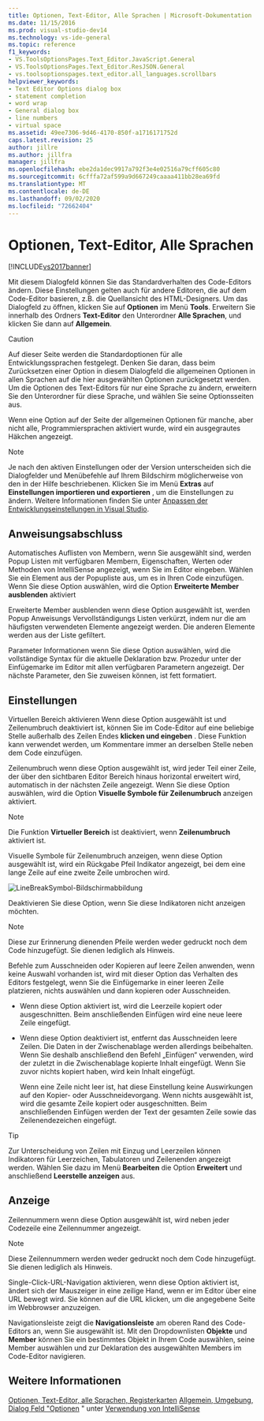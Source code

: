 ```yaml
---
title: Optionen, Text-Editor, Alle Sprachen | Microsoft-Dokumentation
ms.date: 11/15/2016
ms.prod: visual-studio-dev14
ms.technology: vs-ide-general
ms.topic: reference
f1_keywords:
- VS.ToolsOptionsPages.Text_Editor.JavaScript.General
- VS.ToolsOptionsPages.Text_Editor.ResJSON.General
- vs.toolsoptionspages.text_editor.all_languages.scrollbars
helpviewer_keywords:
- Text Editor Options dialog box
- statement completion
- word wrap
- General dialog box
- line numbers
- virtual space
ms.assetid: 49ee7306-9d46-4170-850f-a1716171752d
caps.latest.revision: 25
author: jillre
ms.author: jillfra
manager: jillfra
ms.openlocfilehash: ebe2da1dec9917a792f3e4e02516a79cff605c80
ms.sourcegitcommit: 6cfffa72af599a9d667249caaaa411bb28ea69fd
ms.translationtype: MT
ms.contentlocale: de-DE
ms.lasthandoff: 09/02/2020
ms.locfileid: "72662404"
---
```

# <a name="options-text-editor-all-languages"></a>Optionen, Text-Editor, Alle Sprachen
[!INCLUDE[vs2017banner](../../includes/vs2017banner.md)]

Mit diesem Dialogfeld können Sie das Standardverhalten des Code-Editors ändern. Diese Einstellungen gelten auch für andere Editoren, die auf dem Code-Editor basieren, z.B. die Quellansicht des HTML-Designers. Um das Dialogfeld zu öffnen, klicken Sie auf **Optionen** im Menü **Tools**. Erweitern Sie innerhalb des Ordners **Text-Editor** den Unterordner **Alle Sprachen**, und klicken Sie dann auf **Allgemein**.

> [!CAUTION]
> Auf dieser Seite werden die Standardoptionen für alle Entwicklungssprachen festgelegt. Denken Sie daran, dass beim Zurücksetzen einer Option in diesem Dialogfeld die allgemeinen Optionen in allen Sprachen auf die hier ausgewählten Optionen zurückgesetzt werden. Um die Optionen des Text-Editors für nur eine Sprache zu ändern, erweitern Sie den Unterordner für diese Sprache, und wählen Sie seine Optionsseiten aus.

 Wenn eine Option auf der Seite der allgemeinen Optionen für manche, aber nicht alle, Programmiersprachen aktiviert wurde, wird ein ausgegrautes Häkchen angezeigt.

> [!NOTE]
> Je nach den aktiven Einstellungen oder der Version unterscheiden sich die Dialogfelder und Menübefehle auf Ihrem Bildschirm möglicherweise von den in der Hilfe beschriebenen. Klicken Sie im Menü **Extras** auf **Einstellungen importieren und exportieren** , um die Einstellungen zu ändern. Weitere Informationen finden Sie unter [Anpassen der Entwicklungseinstellungen in Visual Studio](https://msdn.microsoft.com/22c4debb-4e31-47a8-8f19-16f328d7dcd3).

## <a name="statement-completion"></a>Anweisungsabschluss
 Automatisches Auflisten von Membern, wenn Sie ausgewählt sind, werden Popup Listen mit verfügbaren Membern, Eigenschaften, Werten oder Methoden von IntelliSense angezeigt, wenn Sie im Editor eingeben. Wählen Sie ein Element aus der Popupliste aus, um es in Ihren Code einzufügen. Wenn Sie diese Option auswählen, wird die Option **Erweiterte Member ausblenden** aktiviert

 Erweiterte Member ausblenden wenn diese Option ausgewählt ist, werden Popup Anweisungs Vervollständigungs Listen verkürzt, indem nur die am häufigsten verwendeten Elemente angezeigt werden. Die anderen Elemente werden aus der Liste gefiltert.

 Parameter Informationen wenn Sie diese Option auswählen, wird die vollständige Syntax für die aktuelle Deklaration bzw. Prozedur unter der Einfügemarke im Editor mit allen verfügbaren Parametern angezeigt. Der nächste Parameter, den Sie zuweisen können, ist fett formatiert.

## <a name="settings"></a>Einstellungen
 Virtuellen Bereich aktivieren Wenn diese Option ausgewählt ist und Zeilenumbruch deaktiviert ist, können Sie im Code-Editor auf eine beliebige Stelle außerhalb des Zeilen Endes **klicken und eingeben** . Diese Funktion kann verwendet werden, um Kommentare immer an derselben Stelle neben dem Code einzufügen.

 Zeilenumbruch wenn diese Option ausgewählt ist, wird jeder Teil einer Zeile, der über den sichtbaren Editor Bereich hinaus horizontal erweitert wird, automatisch in der nächsten Zeile angezeigt. Wenn Sie diese Option auswählen, wird die Option **Visuelle Symbole für Zeilenumbruch** anzeigen aktiviert.

> [!NOTE]
> Die Funktion **Virtueller Bereich** ist deaktiviert, wenn **Zeilenumbruch** aktiviert ist.

 Visuelle Symbole für Zeilenumbruch anzeigen, wenn diese Option ausgewählt ist, wird ein Rückgabe Pfeil Indikator angezeigt, bei dem eine lange Zeile auf eine zweite Zeile umbrochen wird.

 ![LineBreakSymbol-Bildschirmabbildung](../../ide/reference/media/linebreak.gif "linebreak")

 Deaktivieren Sie diese Option, wenn Sie diese Indikatoren nicht anzeigen möchten.

> [!NOTE]
> Diese zur Erinnerung dienenden Pfeile werden weder gedruckt noch dem Code hinzugefügt. Sie dienen lediglich als Hinweis.

 Befehle zum Ausschneiden oder Kopieren auf leere Zeilen anwenden, wenn keine Auswahl vorhanden ist, wird mit dieser Option das Verhalten des Editors festgelegt, wenn Sie die Einfügemarke in einer leeren Zeile platzieren, nichts auswählen und dann kopieren oder Ausschneiden.

- Wenn diese Option aktiviert ist, wird die Leerzeile kopiert oder ausgeschnitten. Beim anschließenden Einfügen wird eine neue leere Zeile eingefügt.

- Wenn diese Option deaktiviert ist, entfernt das Ausschneiden leere Zeilen. Die Daten in der Zwischenablage werden allerdings beibehalten. Wenn Sie deshalb anschließend den Befehl „Einfügen“ verwenden, wird der zuletzt in die Zwischenablage kopierte Inhalt eingefügt. Wenn Sie zuvor nichts kopiert haben, wird kein Inhalt eingefügt.

  Wenn eine Zeile nicht leer ist, hat diese Einstellung keine Auswirkungen auf den Kopier- oder Ausschneidevorgang. Wenn nichts ausgewählt ist, wird die gesamte Zeile kopiert oder ausgeschnitten. Beim anschließenden Einfügen werden der Text der gesamten Zeile sowie das Zeilenendezeichen eingefügt.

> [!TIP]
> Zur Unterscheidung von Zeilen mit Einzug und Leerzeilen können Indikatoren für Leerzeichen, Tabulatoren und Zeilenenden angezeigt werden. Wählen Sie dazu im Menü **Bearbeiten** die Option **Erweitert** und anschließend **Leerstelle anzeigen** aus.

## <a name="display"></a>Anzeige
 Zeilennummern wenn diese Option ausgewählt ist, wird neben jeder Codezeile eine Zeilennummer angezeigt.

> [!NOTE]
> Diese Zeilennummern werden weder gedruckt noch dem Code hinzugefügt. Sie dienen lediglich als Hinweis.

 Single-Click-URL-Navigation aktivieren, wenn diese Option aktiviert ist, ändert sich der Mauszeiger in eine zeilige Hand, wenn er im Editor über eine URL bewegt wird. Sie können auf die URL klicken, um die angegebene Seite im Webbrowser anzuzeigen.

 Navigationsleiste zeigt die **Navigationsleiste** am oberen Rand des Code-Editors an, wenn Sie ausgewählt ist. Mit den Dropdownlisten **Objekte** und **Member** können Sie ein bestimmtes Objekt in Ihrem Code auswählen, seine Member auswählen und zur Deklaration des ausgewählten Members im Code-Editor navigieren.

## <a name="see-also"></a>Weitere Informationen
 [Optionen, Text-Editor, alle Sprachen, Registerkarten](../../ide/reference/options-text-editor-all-languages-tabs.md) [Allgemein, Umgebung, Dialog Feld "Optionen](../../ide/reference/general-environment-options-dialog-box.md) " unter [Verwendung von IntelliSense](../../ide/using-intellisense.md)
